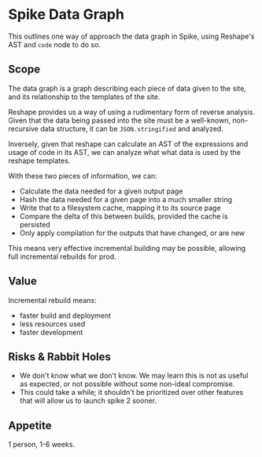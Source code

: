 # Spike Data Graph

This outlines one way of approach the data graph in Spike, using Reshape's AST and `code` node to do so.

## Scope

The data graph is a graph describing each piece of data given to the site, and its relationship to the templates of the site.

Reshape provides us a way of using a rudimentary form of reverse analysis. Given that the data being passed into the site must be a well-known, 
non-recursive data structure, it can be `JSON.stringified` and analyzed. 

Inversely, given that reshape can calculate an AST of the expressions and usage of code in its AST, we can analyze what what data is used by the reshape templates.

With these two pieces of information, we can:

- Calculate the data needed for a given output page
- Hash the data needed for a given page into a much smaller string
- Write that to a filesystem cache, mapping it to its source page
- Compare the delta of this between builds, provided the cache is persisted
- Only apply compilation for the outputs that have changed, or are new

This means very effective incremental building may be possible, allowing full incremental rebuilds for prod.

## Value

Incremental rebuild means:

- faster build and deployment
- less resources used
- faster development

## Risks & Rabbit Holes

- We don't know what we don't know. We may learn this is not as useful as expected, or not possible without some non-ideal compromise.
- This could take a while; it shouldn't be prioritized over other features that will allow us to launch spike 2 sooner.

## Appetite

1 person, 1-6 weeks.
